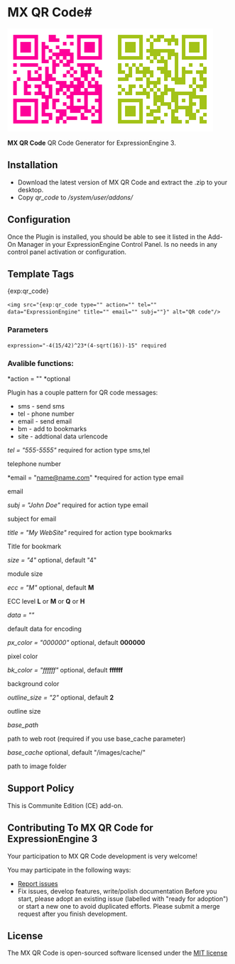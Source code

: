 # MX QR Code#

![MX Google Map V1](images/mx-qr-code-expressionengine3.jpg)

**MX QR Code** QR Code Generator for ExpressionEngine 3.

## Installation
* Download the latest version of MX QR Code and extract the .zip to your desktop.
* Copy *qr_code* to */system/user/addons/*

## Configuration
Once the Plugin is installed, you should be able to see it listed in the Add-On Manager in your ExpressionEngine Control Panel. Is no needs in any control panel activation or configuration.

## Template Tags

{exp:qr_code}

	<img src="{exp:qr_code type="" action="" tel="" data="ExpressionEngine" title="" email="" subj=""}" alt="QR code"/> 

### Parameters

	expression="-4(15/42)^23*(4-sqrt(16))-15" required

### Avalible functions:
*action = "" *optional

Plugin has a couple pattern for QR code messages:

* sms - send sms
* tel - phone number
* email - send email
* bm - add to bookmarks
* site - addtional data urlencode

*tel = "555-5555"* required for action type sms,tel

telephone number

*email = "name@name.com" *required for action type email

email

*subj = "John Doe"* required for action type email

subject for email

*title = "My WebSite"* required for action type bookmarks

Title for bookmark

*size = "4"* optional, default "4"

module size

*ecc = "M"* optional, default **M**

ECC level **L** or **M** or **Q** or **H**

*data = ""*

default data for encoding

*px_color = "000000"* optional, default **000000**

pixel color

*bk_color = "ffffff"* optional, default **ffffff**

background color

*outline_size = "2"* optional, default **2**

outline size

*base_path*

path to web root (required if you use base_cache parameter)

*base_cache* optional, default "/images/cache/"

path to image folder

## Support Policy
This is Communite Edition (CE) add-on.

## Contributing To MX QR Code for ExpressionEngine 3

Your participation to MX QR Code development is very welcome!

You may participate in the following ways:

* [Report issues](https://github.com/MaxLazar/mx-qr-code-ee3/issues)
* Fix issues, develop features, write/polish documentation
Before you start, please adopt an existing issue (labelled with "ready for adoption") or start a new one to avoid duplicated efforts.
Please submit a merge request after you finish development.


## License

The MX QR Code is open-sourced software licensed under the [MIT license](http://opensource.org/licenses/MIT)
